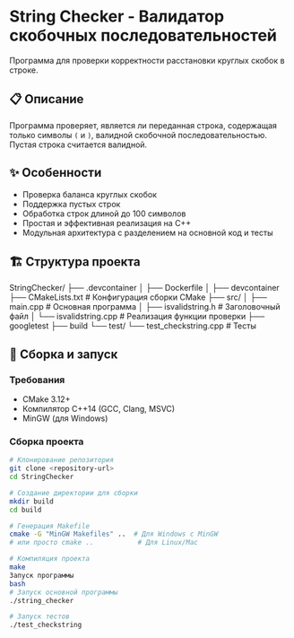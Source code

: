 # String Checker - Валидатор скобочных последовательностей

Программа для проверки корректности расстановки круглых скобок в строке.

## 📋 Описание

Программа проверяет, является ли переданная строка, содержащая только символы `(` и `)`, валидной скобочной последовательностью. Пустая строка считается валидной.

## ✨ Особенности

- Проверка баланса круглых скобок
- Поддержка пустых строк
- Обработка строк длиной до 100 символов
- Простая и эффективная реализация на C++
- Модульная архитектура с разделением на основной код и тесты

## 🏗️ Структура проекта
StringChecker/
├── .devcontainer
│ ├── Dockerfile
│ ├── devcontainer
├── CMakeLists.txt # Конфигурация сборки CMake
├── src/
│ ├── main.cpp # Основная программа
│ ├── isvalidstring.h # Заголовочный файл
│ └── isvalidstring.cpp # Реализация функции проверки
├── googletest
├── build
└── test/
└── test_checkstring.cpp # Тесты


## 🔧 Сборка и запуск

### Требования

- CMake 3.12+
- Компилятор C++14 (GCC, Clang, MSVC)
- MinGW (для Windows)

### Сборка проекта

```bash
# Клонирование репозитория
git clone <repository-url>
cd StringChecker

# Создание директории для сборки
mkdir build
cd build

# Генерация Makefile
cmake -G "MinGW Makefiles" ..  # Для Windows с MinGW
# или просто cmake ..           # Для Linux/Mac

# Компиляция проекта
make
Запуск программы
bash
# Запуск основной программы
./string_checker

# Запуск тестов
./test_checkstring
